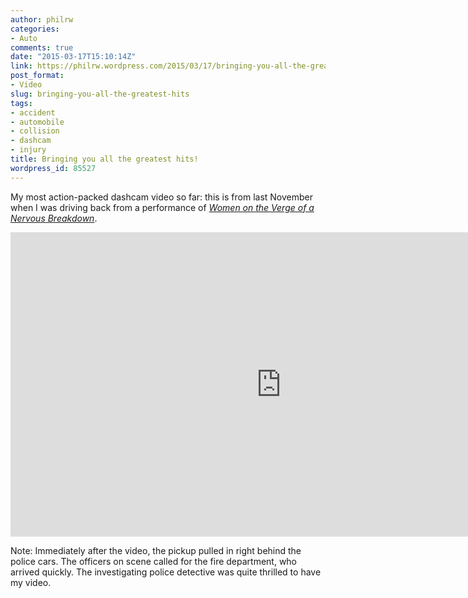 ```yaml
---
author: philrw
categories:
- Auto
comments: true
date: "2015-03-17T15:10:14Z"
link: https://philrw.wordpress.com/2015/03/17/bringing-you-all-the-greatest-hits/
post_format:
- Video
slug: bringing-you-all-the-greatest-hits
tags:
- accident
- automobile
- collision
- dashcam
- injury
title: Bringing you all the greatest hits!
wordpress_id: 85527
---
```


My most action-packed dashcam video so far: this is from last November when I was driving back from a performance of *[Women on the Verge of a Nervous Breakdown](http://equinoxtheatredenver.dreamhosters.com/women-on-the-verge-of-a-nervous-breakdown-the-musical/)*.

<iframe width="865" height="487" src="https://www.youtube.com/embed/y2lFjGQMRic" frameborder="0" allow="autoplay; encrypted-media" allowfullscreen></iframe><!--more-->

Note: Immediately after the video, the pickup pulled in right behind the police cars. The officers on scene called for the fire department, who arrived quickly. The investigating police detective was quite thrilled to have my video.
